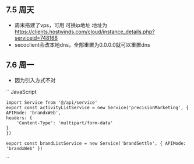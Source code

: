 ## 7.5 周天
- 周末搭建了vps，可用 可换ip地址 地址为 https://clients.hostwinds.com/cloud/instance_details.php?serviceid=748166
- secoclient会改本地dns，全部重置为0.0.0.0就可以重置dns


## 7.6 周一
- 因为引入方式不对
  
`` JavaScript

    import Service from '@/api/service'
    export const activityListService = new Service('precisionMarketing', {
    APIMode: 'brandxWeb',
    headers: {
        'Content-Type': 'multipart/form-data'
    }
    })

    export const brandListService = new Service('brandSettle', { APIMode: 'brandxWeb' })
``